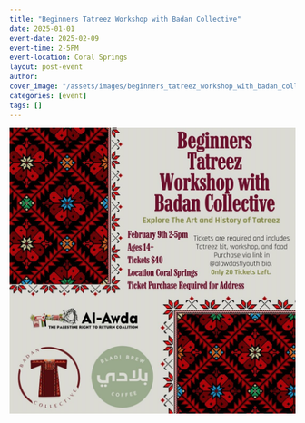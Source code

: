 ```yaml
---
title: "Beginners Tatreez Workshop with Badan Collective"
date: 2025-01-01
event-date: 2025-02-09
event-time: 2-5PM
event-location: Coral Springs
layout: post-event
author: 
cover_image: "/assets/images/beginners_tatreez_workshop_with_badan_collective/cover.jpg"
categories: [event]
tags: []
---
```


![1](/assets/images/beginners_tatreez_workshop_with_badan_collective/1.jpg)
